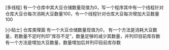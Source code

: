 [多线程] 有一个仓库中其大豆仓储数量现值为0，写一个程序其中有一个线程针对仓库大豆仓每次消耗大豆数量100，令一个线程针对仓库大豆每次增加大豆数量100

[小贴士] 仓库类理面 有一个大豆仓储数量现值为0， 有一个方法是消耗大豆数量，若数量不足时列印”库存不足”，数量足够的减少其数量，并列印目前库存数 有一个方法是增加大豆数量，数量增加后并列印目前库存数
